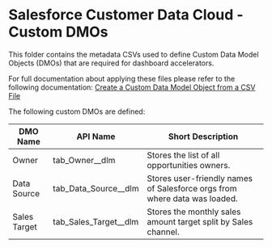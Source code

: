 # Salesforce Customer Data Cloud - Custom DMOs

This folder contains the metadata CSVs used to define Custom Data Model Objects (DMOs) that are required for dashboard accelerators.  

For full documentation about applying these files please refer to the following documentation: [Create a Custom Data Model Object from a CSV File](https://help.salesforce.com/s/articleView?id=sf.c360_a_create_custom_dmo_from_csv.htm)

The following custom DMOs are defined:

| DMO Name | API Name |	Short Description |
| -------- | -------- | ----------------- |
| Owner |	tab_Owner__dlm |	Stores the list of all opportunities owners. |
| Data Source |	tab_Data_Source__dlm |	Stores user-friendly names of Salesforce orgs from where data was loaded. |
| Sales Target |	tab_Sales_Target__dlm |	Stores the monthly sales amount target split by Sales channel. |
